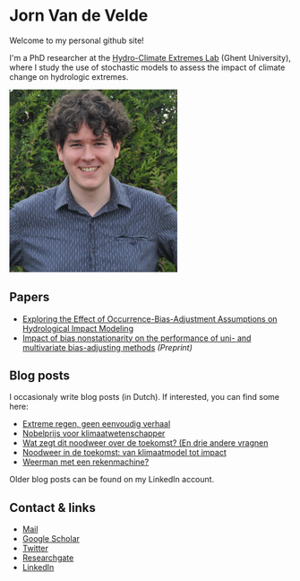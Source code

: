 # Jorn Van de Velde

Welcome to my personal github site!

I'm a PhD researcher at the [Hydro-Climate Extremes Lab](https://www.ugent.be/bw/environment/en/research/h-cel) (Ghent University), where I study the use of stochastic models to assess the impact of climate change on hydrologic extremes.

<img src="DSC_0709GoedalsArmenWEGcropped.jpg" alt="Jorn" width="300"/>

## Papers

- [Exploring the Effect of Occurrence-Bias-Adjustment Assumptions on Hydrological Impact Modeling](https://doi.org/10.3390/w13111573)
- [Impact of bias nonstationarity on the performance of uni- and multivariate bias-adjusting methods](https://hess.copernicus.org/preprints/hess-2020-639/) *(Preprint)*

## Blog posts

I occasionaly write blog posts (in Dutch). If interested, you can find some here:
- [Extreme regen, geen eenvoudig verhaal](https://www.noodweer.be/extreme-regen-geen-eenvoudig-verhaal-14022022/)
- [Nobelprijs voor klimaatwetenschapper](https://www.noodweer.be/nobelprijs-voor-klimaatwetenschappers-25102021/)
- [Wat zegt dit noodweer over de toekomst? (En drie andere vragnen](https://www.oneworld.nl/lezen/klimaat/wat-zegt-dit-noodweer-over-de-toekomst-en-drie-andere-vragen/)
- [Noodweer in de toekomst: van klimaatmodel tot impact](https://www.noodweer.be/noodweer-in-de-toekomst-van-klimaatmodel-tot-impact/)
- [Weerman met een rekenmachine?](https://www.eoswetenschap.eu/natuur-milieu/weerman-met-een-rekenmachine)

Older blog posts can be found on my LinkedIn account.

## Contact & links

- [Mail](jorn.vandevelde@ugent.be)
- [Google Scholar](https://scholar.google.com/citations?user=rH0j4nYAAAAJ&hl=nl)
- [Twitter](https://twitter.com/JornVelde)
- [Researchgate](https://www.researchgate.net/profile/Jorn-Van-De-Velde)
- [LinkedIn](https://www.linkedin.com/in/jorn-van-de-velde-b97057146/)
